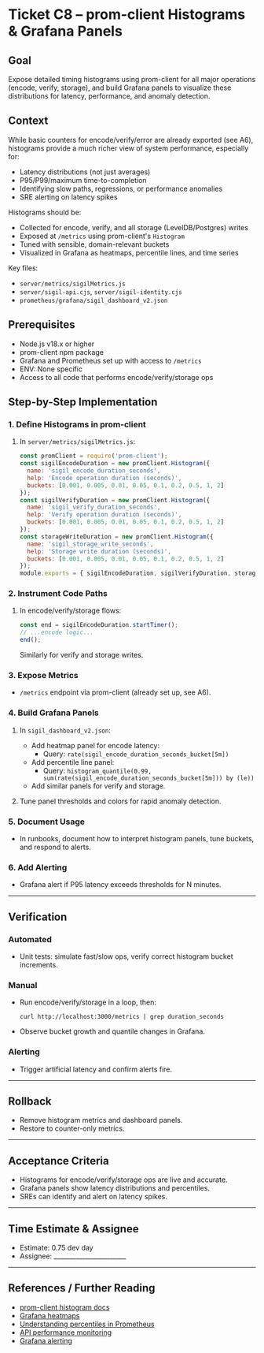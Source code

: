 # Ticket C8 – prom-client Histograms & Grafana Panels

## Goal
Expose detailed timing histograms using prom-client for all major operations (encode, verify, storage), and build Grafana panels to visualize these distributions for latency, performance, and anomaly detection.

## Context

While basic counters for encode/verify/error are already exported (see A6), histograms provide a much richer view of system performance, especially for:
- Latency distributions (not just averages)
- P95/P99/maximum time-to-completion
- Identifying slow paths, regressions, or performance anomalies
- SRE alerting on latency spikes

Histograms should be:
- Collected for encode, verify, and all storage (LevelDB/Postgres) writes
- Exposed at `/metrics` using prom-client's `Histogram`
- Tuned with sensible, domain-relevant buckets
- Visualized in Grafana as heatmaps, percentile lines, and time series

Key files:
- `server/metrics/sigilMetrics.js`
- `server/sigil-api.cjs`, `server/sigil-identity.cjs`
- `prometheus/grafana/sigil_dashboard_v2.json`

## Prerequisites

- Node.js v18.x or higher
- prom-client npm package
- Grafana and Prometheus set up with access to `/metrics`
- ENV: None specific
- Access to all code that performs encode/verify/storage ops

## Step-by-Step Implementation

### 1. Define Histograms in prom-client

1. In `server/metrics/sigilMetrics.js`:
   ```js
   const promClient = require('prom-client');
   const sigilEncodeDuration = new promClient.Histogram({
     name: 'sigil_encode_duration_seconds',
     help: 'Encode operation duration (seconds)',
     buckets: [0.001, 0.005, 0.01, 0.05, 0.1, 0.2, 0.5, 1, 2]
   });
   const sigilVerifyDuration = new promClient.Histogram({
     name: 'sigil_verify_duration_seconds',
     help: 'Verify operation duration (seconds)',
     buckets: [0.001, 0.005, 0.01, 0.05, 0.1, 0.2, 0.5, 1, 2]
   });
   const storageWriteDuration = new promClient.Histogram({
     name: 'sigil_storage_write_seconds',
     help: 'Storage write duration (seconds)',
     buckets: [0.001, 0.005, 0.01, 0.05, 0.1, 0.2, 0.5, 1, 2]
   });
   module.exports = { sigilEncodeDuration, sigilVerifyDuration, storageWriteDuration, ... };
   ```

### 2. Instrument Code Paths

1. In encode/verify/storage flows:
   ```js
   const end = sigilEncodeDuration.startTimer();
   // ...encode logic...
   end();
   ```
   Similarly for verify and storage writes.

### 3. Expose Metrics

- `/metrics` endpoint via prom-client (already set up, see A6).

### 4. Build Grafana Panels

1. In `sigil_dashboard_v2.json`:
   - Add heatmap panel for encode latency:
     - Query: `rate(sigil_encode_duration_seconds_bucket[5m])`
   - Add percentile line panel:
     - Query: `histogram_quantile(0.99, sum(rate(sigil_encode_duration_seconds_bucket[5m])) by (le))`
   - Add similar panels for verify and storage.

2. Tune panel thresholds and colors for rapid anomaly detection.

### 5. Document Usage

- In runbooks, document how to interpret histogram panels, tune buckets, and respond to alerts.

### 6. Add Alerting

- Grafana alert if P95 latency exceeds thresholds for N minutes.

---

## Verification

### Automated

- Unit tests: simulate fast/slow ops, verify correct histogram bucket increments.

### Manual

- Run encode/verify/storage in a loop, then:
  ```
  curl http://localhost:3000/metrics | grep duration_seconds
  ```
- Observe bucket growth and quantile changes in Grafana.

### Alerting

- Trigger artificial latency and confirm alerts fire.

---

## Rollback

- Remove histogram metrics and dashboard panels.
- Restore to counter-only metrics.

---

## Acceptance Criteria

- Histograms for encode/verify/storage ops are live and accurate.
- Grafana panels show latency distributions and percentiles.
- SREs can identify and alert on latency spikes.

---

## Time Estimate & Assignee

- Estimate: 0.75 dev day
- Assignee: _______________________

---

## References / Further Reading

- [prom-client histogram docs](https://github.com/siimon/prom-client#histogram)
- [Grafana heatmaps](https://grafana.com/docs/grafana/latest/panels-visualizations/visualizations/heatmap/)
- [Understanding percentiles in Prometheus](https://www.robustperception.io/how-percentiles-work-in-prometheus)
- [API performance monitoring](https://brandur.org/metrics)
- [Grafana alerting](https://grafana.com/docs/grafana/latest/alerting/)